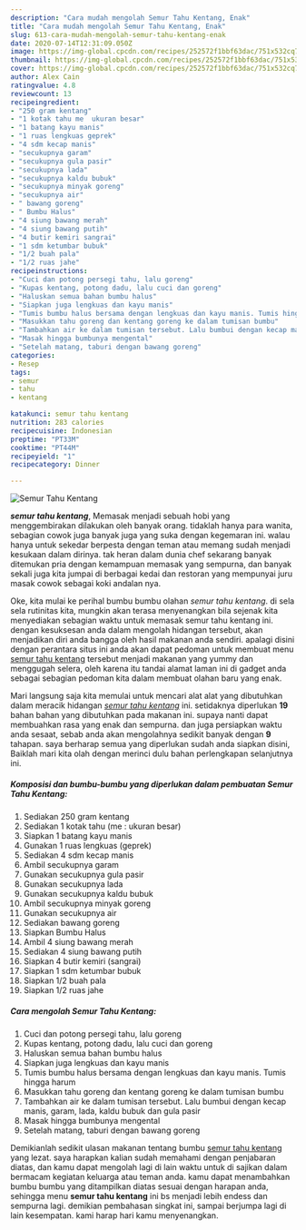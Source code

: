 ```yaml
---
description: "Cara mudah mengolah Semur Tahu Kentang, Enak"
title: "Cara mudah mengolah Semur Tahu Kentang, Enak"
slug: 613-cara-mudah-mengolah-semur-tahu-kentang-enak
date: 2020-07-14T12:31:09.050Z
image: https://img-global.cpcdn.com/recipes/252572f1bbf63dac/751x532cq70/semur-tahu-kentang-foto-resep-utama.jpg
thumbnail: https://img-global.cpcdn.com/recipes/252572f1bbf63dac/751x532cq70/semur-tahu-kentang-foto-resep-utama.jpg
cover: https://img-global.cpcdn.com/recipes/252572f1bbf63dac/751x532cq70/semur-tahu-kentang-foto-resep-utama.jpg
author: Alex Cain
ratingvalue: 4.8
reviewcount: 13
recipeingredient:
- "250 gram kentang"
- "1 kotak tahu me  ukuran besar"
- "1 batang kayu manis"
- "1 ruas lengkuas geprek"
- "4 sdm kecap manis"
- "secukupnya garam"
- "secukupnya gula pasir"
- "secukupnya lada"
- "secukupnya kaldu bubuk"
- "secukupnya minyak goreng"
- "secukupnya air"
- " bawang goreng"
- " Bumbu Halus"
- "4 siung bawang merah"
- "4 siung bawang putih"
- "4 butir kemiri sangrai"
- "1 sdm ketumbar bubuk"
- "1/2 buah pala"
- "1/2 ruas jahe"
recipeinstructions:
- "Cuci dan potong persegi tahu, lalu goreng"
- "Kupas kentang, potong dadu, lalu cuci dan goreng"
- "Haluskan semua bahan bumbu halus"
- "Siapkan juga lengkuas dan kayu manis"
- "Tumis bumbu halus bersama dengan lengkuas dan kayu manis. Tumis hingga harum"
- "Masukkan tahu goreng dan kentang goreng ke dalam tumisan bumbu"
- "Tambahkan air ke dalam tumisan tersebut. Lalu bumbui dengan kecap manis, garam, lada, kaldu bubuk dan gula pasir"
- "Masak hingga bumbunya mengental"
- "Setelah matang, taburi dengan bawang goreng"
categories:
- Resep
tags:
- semur
- tahu
- kentang

katakunci: semur tahu kentang 
nutrition: 283 calories
recipecuisine: Indonesian
preptime: "PT33M"
cooktime: "PT44M"
recipeyield: "1"
recipecategory: Dinner

---
```



![Semur Tahu Kentang](https://img-global.cpcdn.com/recipes/252572f1bbf63dac/751x532cq70/semur-tahu-kentang-foto-resep-utama.jpg)

<b><i>semur tahu kentang</i></b>, Memasak menjadi sebuah hobi yang menggembirakan dilakukan oleh banyak orang. tidaklah hanya para wanita, sebagian cowok juga banyak juga yang suka dengan kegemaran ini. walau hanya untuk sekedar berpesta dengan teman atau memang sudah menjadi kesukaan dalam dirinya. tak heran dalam dunia chef sekarang banyak ditemukan pria dengan kemampuan memasak yang sempurna, dan banyak sekali juga kita jumpai di berbagai kedai dan restoran yang mempunyai juru masak cowok sebagai koki andalan nya.

Oke, kita mulai ke perihal bumbu bumbu olahan <i>semur tahu kentang</i>. di sela sela rutinitas kita, mungkin akan terasa menyenangkan bila sejenak kita menyediakan sebagian waktu untuk memasak semur tahu kentang ini. dengan kesuksesan anda dalam mengolah hidangan tersebut, akan menjadikan diri anda bangga oleh hasil makanan anda sendiri. apalagi disini dengan perantara situs ini anda akan dapat pedoman untuk membuat menu <u>semur tahu kentang</u> tersebut menjadi makanan yang yummy dan menggugah selera, oleh karena itu tandai alamat laman ini di gadget anda sebagai sebagian pedoman kita dalam membuat olahan baru yang enak.




Mari langsung saja kita memulai untuk mencari alat alat yang dibutuhkan dalam meracik hidangan <u><i>semur tahu kentang</i></u> ini. setidaknya diperlukan <b>19</b> bahan bahan yang dibutuhkan pada makanan ini. supaya nanti dapat membuahkan rasa yang enak dan sempurna. dan juga persiapkan waktu anda sesaat, sebab anda akan mengolahnya sedikit banyak dengan <b>9</b> tahapan. saya berharap semua yang diperlukan sudah anda siapkan disini, Baiklah mari kita olah dengan merinci dulu bahan perlengkapan selanjutnya ini.

<!--inarticleads1-->

##### Komposisi dan bumbu-bumbu yang diperlukan dalam pembuatan Semur Tahu Kentang:

1. Sediakan 250 gram kentang
1. Sediakan 1 kotak tahu (me : ukuran besar)
1. Siapkan 1 batang kayu manis
1. Gunakan 1 ruas lengkuas (geprek)
1. Sediakan 4 sdm kecap manis
1. Ambil secukupnya garam
1. Gunakan secukupnya gula pasir
1. Gunakan secukupnya lada
1. Gunakan secukupnya kaldu bubuk
1. Ambil secukupnya minyak goreng
1. Gunakan secukupnya air
1. Sediakan  bawang goreng
1. Siapkan  Bumbu Halus
1. Ambil 4 siung bawang merah
1. Sediakan 4 siung bawang putih
1. Siapkan 4 butir kemiri (sangrai)
1. Siapkan 1 sdm ketumbar bubuk
1. Siapkan 1/2 buah pala
1. Siapkan 1/2 ruas jahe




<!--inarticleads2-->

##### Cara mengolah Semur Tahu Kentang:

1. Cuci dan potong persegi tahu, lalu goreng
1. Kupas kentang, potong dadu, lalu cuci dan goreng
1. Haluskan semua bahan bumbu halus
1. Siapkan juga lengkuas dan kayu manis
1. Tumis bumbu halus bersama dengan lengkuas dan kayu manis. Tumis hingga harum
1. Masukkan tahu goreng dan kentang goreng ke dalam tumisan bumbu
1. Tambahkan air ke dalam tumisan tersebut. Lalu bumbui dengan kecap manis, garam, lada, kaldu bubuk dan gula pasir
1. Masak hingga bumbunya mengental
1. Setelah matang, taburi dengan bawang goreng




Demikianlah sedikit ulasan makanan tentang bumbu <u>semur tahu kentang</u> yang lezat. saya harapkan kalian sudah memahami dengan penjabaran diatas, dan kamu dapat mengolah lagi di lain waktu untuk di sajikan dalam bermacam kegiatan keluarga atau teman anda. kamu dapat menambahkan bumbu bumbu yang ditampilkan diatas sesuai dengan harapan anda, sehingga menu <b>semur tahu kentang</b> ini bs menjadi lebih endess dan sempurna lagi. demikian pembahasan singkat ini, sampai berjumpa lagi di lain kesempatan. kami harap hari kamu menyenangkan.
